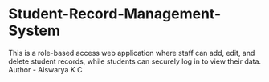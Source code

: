 # Student-Record-Management-System
This is  a role-based access web application where staff can add, edit, and delete student records, while students can securely log in to view their data.
<br>
Author - Aiswarya K C
